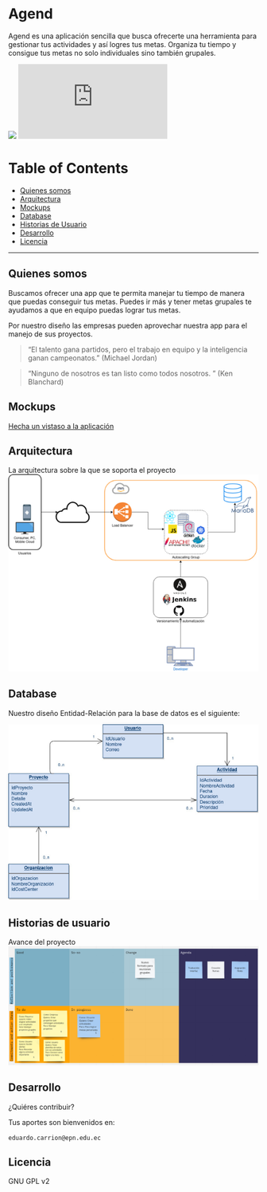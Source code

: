 
# Agend 

Agend es una aplicación sencilla que busca ofrecerte una herramienta para gestionar tus actividades y así logres tus metas. Organiza tu tiempo y consigue tus metas no solo individuales sino también grupales.


![](https://img.shields.io/badge/lincese-GLP%20v2-red)
![](https://img.shields.io/aur/last-modified/README.md)

Table of Contents
=======================

* [Quienes somos](#quienes-somos)
* [Arquitectura](#arquitectura)
* [Mockups](#mockups)
* [Database](#database)
* [Historias de Usuario](#historias-de-usuario)
* [Desarrollo](#desarrollo)
* [Licencia](#licencia)

---

Quienes somos
-------

Buscamos ofrecer una app que te permita manejar tu tiempo de manera que puedas conseguir tus metas. Puedes ir más y tener metas grupales te ayudamos a que en equipo puedas lograr tus metas.

Por nuestro diseño las empresas pueden aprovechar nuestra app para el manejo de sus proyectos.

> “El talento gana partidos, pero el trabajo en equipo y la inteligencia ganan campeonatos.” (Michael Jordan)

> “Ninguno de nosotros es tan listo como todos nosotros. ” (Ken Blanchard)

Mockups
-------

[Hecha un vistaso a la aplicación](https://www.figma.com/file/YBSq1VzG63potczpzNlXMS/Untitled?node-id=0%3A1)

Arquitectura
-------
La arquitectura sobre la que se soporta el proyecto
![arquitectura](architecture.jpg)

Database
-------
Nuestro diseño Entidad-Relación para la base de datos es el siguiente:

![base_de_datos](database.jpg)

Historias de usuario
-------
Avance del proyecto
![historias de usuario](user_histories.png)

Desarrollo
--------

¿Quiéres contribuir?

Tus aportes son bienvenidos en:

    eduardo.carrion@epn.edu.ec

Licencia
----

GNU GPL v2
